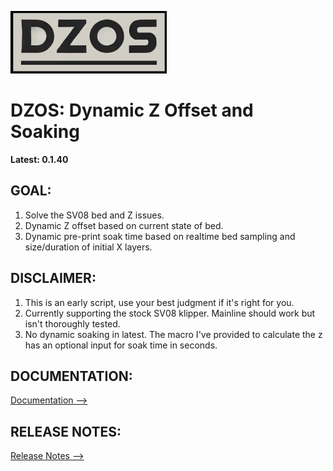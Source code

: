 
![LOGO](./documentation/images/dzos_logo.png)

# DZOS: Dynamic Z Offset and Soaking

**Latest: 0.1.40**

## GOAL:
1. Solve the SV08 bed and Z issues.
2. Dynamic Z offset based on current state of bed.
3. Dynamic pre-print soak time based on realtime bed sampling and size/duration of initial X layers.

## DISCLAIMER:
1. This is an early script, use your best judgment if it's right for you.
2. Currently supporting the stock SV08 klipper. Mainline should work but isn't thoroughly tested.
3. No dynamic soaking in latest. The macro I've provided to calculate the z has an optional input for soak time in seconds.

## DOCUMENTATION:
   [Documentation -->](./documentation/PROCESS.md)

## RELEASE NOTES:
   [Release Notes -->](./documentation/RELEASE.md)